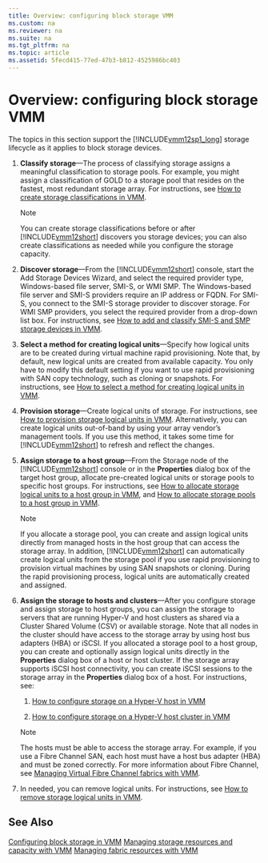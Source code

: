 ```yaml
---
title: Overview: configuring block storage VMM
ms.custom: na
ms.reviewer: na
ms.suite: na
ms.tgt_pltfrm: na
ms.topic: article
ms.assetid: 5fecd415-77ed-47b3-b812-4525986bc403
---
```

# Overview: configuring block storage VMM
The topics in this section support the [!INCLUDE[vmm12sp1_long](Token/vmm12sp1_long_md.md)] storage lifecycle as it applies to block storage devices.

1.  **Classify storage**—The process of classifying storage assigns a meaningful classification to storage pools. For example, you might assign a classification of GOLD to a storage pool that resides on the fastest, most redundant storage array. For instructions, see [How to create storage classifications in VMM](How-to-create-storage-classifications-in-VMM.md).

    > [!NOTE]
    > You can create storage classifications before or after [!INCLUDE[vmm12short](Token/vmm12short_md.md)] discovers you storage devices; you can also create classifications as needed while you configure the storage capacity.

2.  **Discover storage**—From the [!INCLUDE[vmm12short](Token/vmm12short_md.md)] console, start the Add Storage Devices Wizard, and select the required provider type, Windows\-based file server, SMI\-S, or WMI SMP. The Windows\-based file server and SMI\-S providers require an IP address or FQDN. For SMI\-S, you connect to the SMI\-S storage provider to discover storage. For WMI SMP providers, you select the required provider from a drop\-down list box. For instructions, see [How to add and classify SMI-S and SMP storage devices in VMM](How-to-add-and-classify-SMI-S-and-SMP-storage-devices-in-VMM.md).

3.  **Select a method for creating logical units**—Specify how logical units are to be created during virtual machine rapid provisioning. Note that, by default, new logical units are created from available capacity. You only have to modify this default setting if you want to use rapid provisioning with SAN copy technology, such as cloning or snapshots. For instructions, see [How to select a method for creating logical units in VMM](How-to-select-a-method-for-creating-logical-units-in-VMM.md).

4.  **Provision storage**—Create logical units of storage. For instructions, see [How to provision storage logical units in VMM](How-to-provision-storage-logical-units-in-VMM.md). Alternatively, you can create logical units out\-of\-band by using your array vendor’s management tools. If you use this method, it takes some time for [!INCLUDE[vmm12short](Token/vmm12short_md.md)] to refresh and reflect the changes.

5.  **Assign storage to a host group**—From the Storage node of the [!INCLUDE[vmm12short](Token/vmm12short_md.md)] console or in the **Properties** dialog box of the target host group, allocate pre\-created logical units or storage pools to specific host groups. For instructions, see [How to allocate storage logical units to a host group in VMM](How-to-allocate-storage-logical-units-to-a-host-group-in-VMM.md), and [How to allocate storage pools to a host group in VMM](How-to-allocate-storage-pools-to-a-host-group-in-VMM.md).

    > [!NOTE]
    > If you allocate a storage pool, you can create and assign logical units directly from managed hosts in the host group that can access the storage array. In addition, [!INCLUDE[vmm12short](Token/vmm12short_md.md)] can automatically create logical units from the storage pool if you use rapid provisioning to provision virtual machines by using SAN snapshots or cloning. During the rapid provisioning process, logical units are automatically created and assigned.

6.  **Assign the storage to hosts and clusters**—After you configure storage and assign storage to host groups, you can assign the storage to servers that are running Hyper\-V and host clusters as shared via a Cluster Shared Volume \(CSV\) or available storage. Note that all nodes in the cluster should have access to the storage array by using host bus adapters \(HBA\) or iSCSI. If you allocated a storage pool to a host group, you can create and optionally assign logical units directly in the **Properties** dialog box of a host or host cluster. If the storage array supports iSCSI host connectivity, you can create iSCSI sessions to the storage array in the **Properties** dialog box of a host. For instructions, see:

    1.  [How to configure storage on a Hyper-V host in VMM](How-to-configure-storage-on-a-Hyper-V-host-in-VMM.md)

    2.  [How to configure storage on a Hyper-V host cluster in VMM](How-to-configure-storage-on-a-Hyper-V-host-cluster-in-VMM.md)

    > [!NOTE]
    > The hosts must be able to access the storage array. For example, if you use a Fibre Channel SAN, each host must have a host bus adapter \(HBA\) and must be zoned correctly. For more information about Fibre Channel, see [Managing Virtual Fibre Channel fabrics with VMM](Managing-Virtual-Fibre-Channel-fabrics-with-VMM.md).

7.  In needed, you can remove logical units. For instructions, see [How to remove storage logical units in VMM](How-to-remove-storage-logical-units-in-VMM.md).

## See Also
[Configuring block storage in VMM](Configuring-block-storage-in-VMM.md)
[Managing storage resources and capacity with VMM](Managing-storage-resources-and-capacity-with-VMM.md)
[Managing fabric resources with VMM](Managing-fabric-resources-with-VMM.md)


